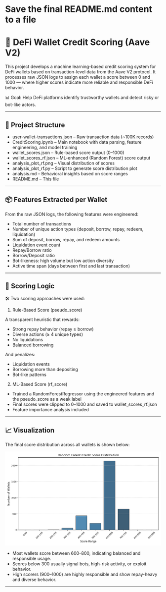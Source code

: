 # Save the final README.md content to a file

# 🔐 DeFi Wallet Credit Scoring (Aave V2)

This project develops a machine learning-based credit scoring system for DeFi wallets based on transaction-level data from the Aave V2 protocol. It processes raw JSON logs to assign each wallet a score between 0 and 1000 — where higher scores indicate more reliable and responsible DeFi behavior.

📊 Goal: Help DeFi platforms identify trustworthy wallets and detect risky or bot-like actors.

---

## 📁 Project Structure

- user-wallet-transactions.json – Raw transaction data (~100K records)
- CreditScoring.ipynb – Main notebook with data parsing, feature engineering, and model training
- wallet_scores.json – Rule-based score output (0–1000)
- wallet_scores_rf.json – ML-enhanced (Random Forest) score output
- analysis_plot_rf.png – Visual distribution of scores
- analysis_plot_rf.py – Script to generate score distribution plot
- analysis.md – Behavioral insights based on score ranges
- README.md – This file

---

## 📦 Features Extracted per Wallet

From the raw JSON logs, the following features were engineered:

- Total number of transactions
- Number of unique action types (deposit, borrow, repay, redeem, liquidation)
- Sum of deposit, borrow, repay, and redeem amounts
- Liquidation event count
- Repay/Borrow ratio
- Borrow/Deposit ratio
- Bot-likeness: high volume but low action diversity
- Active time span (days between first and last transaction)

---

## 🧠 Scoring Logic

🛠️ Two scoring approaches were used:

1. Rule-Based Score (pseudo_score)

A transparent heuristic that rewards:
- Strong repay behavior (repay ≥ borrow)
- Diverse actions (≥ 4 unique types)
- No liquidations
- Balanced borrowing

And penalizes:
- Liquidation events
- Borrowing more than depositing
- Bot-like patterns

2. ML-Based Score (rf_score)

- Trained a RandomForestRegressor using the engineered features and the pseudo_score as a weak label
- Final scores were clipped to 0–1000 and saved to wallet_scores_rf.json
- Feature importance analysis included

---

## 📈 Visualization

The final score distribution across all wallets is shown below:

![Score Distribution](score_distribution_rf.png)

- Most wallets score between 600–800, indicating balanced and responsible usage.
- Scores below 300 usually signal bots, high-risk activity, or exploit behavior.
- High scorers (900–1000) are highly responsible and show repay-heavy and diverse behavior.

---

